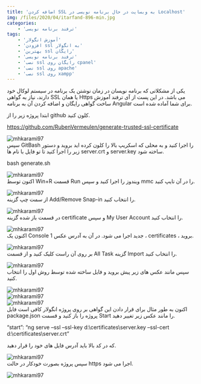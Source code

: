```yaml
---
title: 'اضافه کردن SSL به وبسایت در حال برنامه نویسی در Localhost'
img: /files/2020/04/itarfand-896-min.jpg
categories:
    - 'ترفند برنامه نویسی'
tags:
    - 'آموزش انگولار'
    - 'افزودن ssl به انگولار'
    - 'بهترین ssl رایگان'
    - 'ترفند برنامه نویسی'
    - 'نصب ssl رایگان روی cpanel'
    - 'نصب ssl روی apache'
    - 'نصب ssl روی xampp'
---
```


یکی از مشکلاتی که برنامه نویسان در زمان نوشتن یک برنامه در سیستم لوکال خود دارند، نیاز به گواهی SSL یا همان Https می باشد. در این پست از آی ترفند آموزش ساخت گواهی رایگان و اضافه کردن آن به برنامه Angular برای شما آماده شده است.

ابتدا پروژه زیر را از github کلون کنید.

<https://github.com/RubenVermeulen/generate-trusted-ssl-certificate>

![mhkarami97](/files/2020/04/itarfand-884-min.jpg)  
سپس GitBash را اجرا کنید و به محلی که اسکریپ بالا را کلون کرده اید بروید و دستور زیر را اجرا کنید تا تو فایل با نام ها server.crt و server.key ساخته شود.

bash generate.sh

![mhkarami97](/files/2020/04/itarfand-885-min.jpg)  
اکنون توسط Win+R قسمت Run ویندوز را اجرا کنید و سپس mmc را در آن تایپ کنید.

![mhkarami97](/files/2020/04/itarfand-886-min.jpg)  
از سمت چپ گزینه Add/Remove Snap-in را انتخاب کنید.

![mhkarami97](/files/2020/04/itarfand-887-min.jpg)  
در قسمت باز شده گزینه certificate و سپس My User Account را انتخاب کنید.

![mhkarami97](/files/2020/04/itarfand-888-min.jpg)  
اکنون یک Console 1 جدید اجرا می شود. در آن به آدرس عکس ، certificates ، بروید.

![mhkarami97](/files/2020/04/itarfand-889-min.jpg)  
بر روی آن راست کلیک کنید و از قسمت All Task گزینه Import را انتخاب کنید.

![mhkarami97](/files/2020/04/itarfand-890-min.jpg)  
سپس مانند عکس های زیر پیش بروید و فایل ساخته شده توسط روش اول را انتخاب کنید.

![mhkarami97](/files/2020/04/itarfand-891-min.jpg)  
![mhkarami97](/files/2020/04/itarfand-892-min.jpg)  
![mhkarami97](/files/2020/04/itarfand-893-min.jpg)  
اکنون به طور مثال برای قرار دادن این گواهی بر روی پروژه انگولار کافی است فایل package.json پروژه را باز کنید و قسمت Start را مانند عکس زیر تغییر دهید.

“start”: “ng serve –ssl –ssl-key d:\\certificates\\server.key –ssl-cert d:\\certificates\\server.crt”

که در کد بالا باید آدرس فایل های خود را قرار دهید.

![mhkarami97](/files/2020/04/itarfand-894-min.jpg)  
سپس پروژه بصورت خودکار در حالت https اجرا می شود.

![mhkarami97](/files/2020/04/itarfand-895-min.jpg)  
